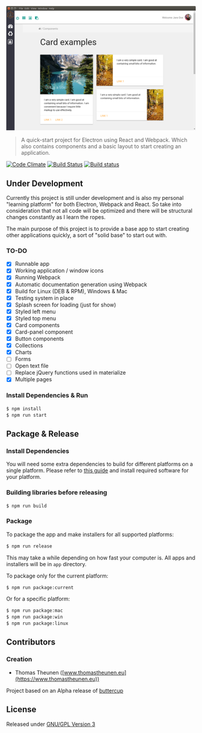![Launchpad](/build/screenshot.png)
> A quick-start project for Electron using React and Webpack. Which also contains components and a basic layout to start creating an application.

[![Code Climate](https://codeclimate.com/github/taurgis/electron-react-boilerplate/badges/gpa.svg)](https://codeclimate.com/github/taurgis/electron-react-boilerplate)
[![Build Status](https://travis-ci.org/taurgis/electron-launchpad.svg?branch=master)](https://travis-ci.org/taurgis/electron-launchpad) [![Build status](https://ci.appveyor.com/api/projects/status/github/taurgis/electron-react-boilerplate)](https://ci.appveyor.com/project/taurgis/electron-react-boilerplate/branch/master)

## Under Development

Currently this project is still under development and is also my personal "learning platform" for both Electron, Webpack and React. So take into consideration that not all code will be optimized and there will be structural changes constantly as I learn the ropes.

The main purpose of this project is to provide a base app to start creating other applications quickly, a sort of "solid base" to start out with.

### TO-DO
  - [x] Runnable app
  - [x] Working application / window icons
  - [x] Running Webpack
  - [X] Automatic documentation generation using Webpack
  - [x] Build for Linux (DEB & RPM), Windows & Mac
  - [x] Testing system in place
  - [x] Splash screen for loading (just for show)
  - [x] Styled left menu
  - [x] Styled top menu
  - [x] Card components  
  - [x] Card-panel component
  - [x] Button components
  - [x] Collections
  - [x] Charts
  - [ ] Forms
  - [ ] Open text file
  - [ ] Replace jQuery functions used in materialize
  - [X] Multiple pages

### Install Dependencies & Run

``` bash
$ npm install
$ npm run start
```

## Package & Release

### Install Dependencies

You will need some extra dependencies to build for different platforms on a single platform. Please refer to [this guide](https://github.com/electron-userland/electron-builder/wiki/Multi-Platform-Build) and install required software for your platform.

### Building libraries before releasing

``` bash
$ npm run build
```

### Package

To package the app and make installers for all supported platforms:

``` bash
$ npm run release
```
This may take a while depending on how fast your computer is. All apps and installers will be in `app` directory.

To package only for the current platform:

``` bash
$ npm run package:current
```

Or for a specific platform:
``` bash
$ npm run package:mac
$ npm run package:win
$ npm run package:linux
```

## Contributors

### Creation
 * Thomas Theunen  ([www.thomastheunen.eu](https://www.thomastheunen.eu))

Project based on an Alpha release of [buttercup](https://buttercup.pw)

## License

Released under [GNU/GPL Version 3](LICENSE)
